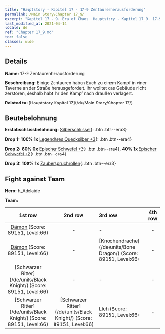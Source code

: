 ```yaml
---
title: "Hauptstory - Kapitel 17 - 17-9 Zentaurenherausforderung"
permalink: /Main Story/Chapter 17_9/
excerpt: "Kapitel 17 - 9. Era of Chaos  Hauptstory - Kapitel 17_9. 17-9 Zentaurenherausforderung"
last_modified_at: 2021-04-14
locale: de
ref: "Chapter 17_9.md"
toc: false
classes: wide
---
```


## Details

 **Name:** 17-9 Zentaurenherausforderung

 **Beschreibung:** Einige Zentauren haben Euch zu einem Kampf in einer Taverne an der Straße herausgefordert. Ihr wolltet das Gebäude nicht zerstören, deshalb habt Ihr den Kampf nach draußen verlagert.

 **Related to:** [Hauptstory Kapitel 17](/de/Main Story/Chapter 17/)

## Beutebelohnung

 **Erstabschlussbelohnung:** [Silberschlüssel](/de/Items/con_693/){: .btn .btn--era3}

 **Drop 1:** **100% 1x** [Legendäres Quecksilber +3](/de/Items/mat_56/){: .btn .btn--era4}

 **Drop 2:** **60% 0x** [Epischer Schwefel +2](/de/Items/mat_50/){: .btn .btn--era4}, **40% 1x** [Epischer Schwefel +2](/de/Items/mat_50/){: .btn .btn--era4}

 **Drop 3:** **100% 1x** [Zauberspruchrollen](/de/Items/con_694/){: .btn .btn--era3}


## Fight against Team
 **Hero:** h_Adelaide

 **Team:**


  | 1st row | 2nd row | 3rd row | 4th row |
  |:----:|:----:|:----|:----:|
  | [Dämon](/de/units/Demon/) (Score: 89151, Level:66)  | - | - | - |
  | [Dämon](/de/units/Demon/) (Score: 89151, Level:66)  | - | [Knochendrache](/de/units/Bone Dragon/) (Score: 89151, Level:66)  | - |
  | [Schwarzer Ritter](/de/units/Black Knight/) (Score: 89151, Level:66)  | - | - | - |
  | [Schwarzer Ritter](/de/units/Black Knight/) (Score: 89151, Level:66)  | [Schwarzer Ritter](/de/units/Black Knight/) (Score: 89151, Level:66)  | [Lich](/de/units/Lich/) (Score: 89151, Level:66)  | - |


